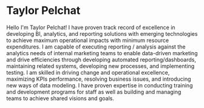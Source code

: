 # Taylor Pelchat
Hello I'm Taylor Pelchat! I have proven track record of excellence in developing BI, analytics, and reporting solutions with emerging technologies to achieve maximum operational impacts with minimum resource expenditures.
I am capable of executing reporting / analysis against the analytics needs of internal marketing teams to enable data-driven marketing and drive efficiencies through developing automated reporting/dashboards, maintaining related systems, developing new processes, and implementing testing.
I am skilled in driving change and operational excellence, maximizing KPIs performance, resolving business issues, and introducing new ways of data modeling.
I have proven expertise in conducting training and development programs for staff as well as building and managing teams to achieve shared visions and goals.
